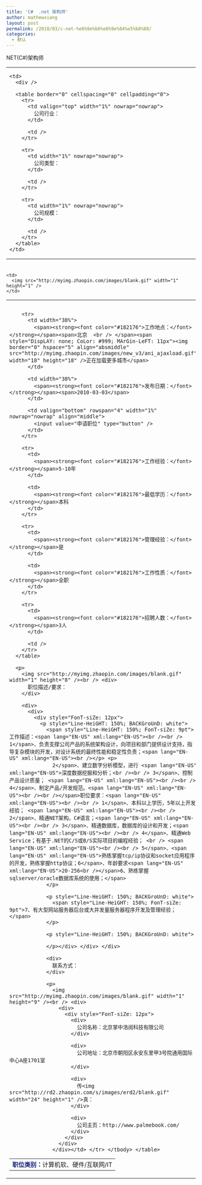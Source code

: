 ```yaml
---
title: 'C#  .net 架构师'
author: mathewxiang
layout: post
permalink: /2010/03/c-net-%e6%9e%b6%e6%9e%84%e5%b8%88/
categories:
  - 默认
---
```

<div>
  NET(C#)架构师
</div>

<table border="0" cellspacing="0" cellpadding="0">
  <tr>
    <td width="1%" nowrap="nowrap" />
    
    <td>
      <div />
      
      <table border="0" cellspacing="0" cellpadding="0">
        <tr>
          <td valign="top" width="1%" nowrap="nowrap">
            公司行业：
          </td>
          
          <td />
        </tr>
        
        <tr>
          <td width="1%" nowrap="nowrap">
            公司类型：
          </td>
          
          <td />
        </tr>
        
        <tr>
          <td width="1%" nowrap="nowrap">
            公司规模：
          </td>
          
          <td />
        </tr>
      </table>
    </td>
  </tr>
</table>

<img src="http://myimg.zhaopin.com/images/blank.gif" width="1" height="6" />  
  
<table border="0" cellspacing="0" cellpadding="0">
  <tr>
    <td>
      <img src="http://myimg.zhaopin.com/images/blank.gif" width="8" height="8" />
    </td>
    
    <td>
      <img src="http://myimg.zhaopin.com/images/blank.gif" width="1" height="1" />
    </td>
  </tr>
  
  <tr>
    <td colspan="2">
      <table border="0" cellspacing="0" cellpadding="0">
        <tr>
          <td colspan="3">
            <span><strong><font color="#182176">职位类别：</font></strong></span>计算机软、硬件/互联网/IT
          </td>
        </tr>
        
        <tr>
          <td width="38%">
            <span><strong><font color="#182176">工作地点：</font></strong></span><span>北京  <br /> </span><span style="DispLAY: none; CoLor: #999; MArGin-LeFT: 11px"><img border="0" hspace="5" align="absmiddle" src="http://myimg.zhaopin.com/images/new_v3/ani_ajaxload.gif" width="18" height="18" />正在加载更多城市</span>
          </td>
          
          <td width="38%">
            <span><strong><font color="#182176">发布日期：</font></strong></span><span>2010-03-03</span>
          </td>
          
          <td valign="bottom" rowspan="4" width="1%" nowrap="nowrap" align="middle">
            <input value="申请职位" type="button" />
          </td>
        </tr>
        
        <tr>
          <td>
            <span><strong><font color="#182176">工作经验：</font></strong></span>5-10年
          </td>
          
          <td>
            <span><strong><font color="#182176">最低学历：</font></strong></span>本科
          </td>
        </tr>
        
        <tr>
          <td>
            <span><strong><font color="#182176">管理经验：</font></strong></span>是
          </td>
          
          <td>
            <span><strong><font color="#182176">工作性质：</font></strong></span>全职
          </td>
        </tr>
        
        <tr>
          <td>
            <span><strong><font color="#182176">招聘人数：</font></strong></span>3人
          </td>
          
          <td />
        </tr>
      </table>
      
      <p>
        <img src="http://myimg.zhaopin.com/images/blank.gif" width="1" height="8" /><br /> <div>
          职位描述/要求：
        </div>
        
        <div>
          <div>
            <div style="FonT-siZe: 12px">
              <p style="Line-HeiGHT: 150%; BACKGroUnD: white">
                <span style="Line-HeiGHT: 150%; FonT-siZe: 9pt">工作描述：<span lang="EN-US" xml:lang="EN-US"><br /><br /> 1</span>、负责支撑公司产品的系统架构设计，向项目和部门提供设计支持，指导复杂模块的开发，对设计系统的最终性能和稳定性负责；<span lang="EN-US" xml:lang="EN-US"><br /></p> <p>
                  2</span>、建立数字分析模型，进行 <span lang="EN-US" xml:lang="EN-US">深度数据挖掘和分析；<br /><br /> 3</span>、控制产品设计质量； <span lang="EN-US" xml:lang="EN-US"><br /><br /> 4</span>、制定产品/开发规范。<span lang="EN-US" xml:lang="EN-US"><br /><br /></span>职位要求：<span lang="EN-US" xml:lang="EN-US"><br /><br /> 1</span>、本科以上学历，5年以上开发经验； <span lang="EN-US" xml:lang="EN-US"><br /><br /> 2</span>、精通NET架构，C#语言；<span lang="EN-US" xml:lang="EN-US"><br /><br /> 3</span>、精通数据库，数据库的设计和开发；<span lang="EN-US" xml:lang="EN-US"><br /><br /> 4</span>、精通Web Service；有基于.NET的C/S或B/S实际项目的编程经验； <br /> <span lang="EN-US" xml:lang="EN-US"><br /><br /> 5</span>、<span lang="EN-US" xml:lang="EN-US">熟练掌握tcp/ip协议和socket应用程序的开发，熟练掌握http协议；6</span>、年龄要求<span lang="EN-US" xml:lang="EN-US">20-256<br /></span>6、熟练掌握sqlserver/oracle数据库系统的使用；</span>
                </p>
                
                <p style="Line-HeiGHT: 150%; BACKGroUnD: white">
                  <span style="Line-HeiGHT: 150%; FonT-siZe: 9pt">7、有大型网站服务器后台或大并发量服务器程序开发及管理经验；</span>
                </p>
                
                <p style="Line-HeiGHT: 150%; BACKGroUnD: white">
                   
                </p></div> </div> </div> 
                
                <div>
                  联系方式：
                </div>
                
                <p>
                  <img src="http://myimg.zhaopin.com/images/blank.gif" width="1" height="9" /><br /> <div>
                    <div>
                      <div style="FonT-siZe: 12px">
                        <div>
                          公司名称：北京掌中浩阅科技有限公司
                        </div>
                        
                        <div>
                          公司地址：北京市朝阳区永安东里甲3号院通用国际中心A座1701室
                        </div>
                        
                        <div>
                          传<img src="http://rd2.zhaopin.com/s/images/erd2/blank.gif" width="24" height="1" />真：
                        </div>
                        
                        <div>
                          公司主页：http://www.palmebook.com/
                        </div>
                      </div>
                    </div>
                  </div></td> </tr> </tbody> </table>